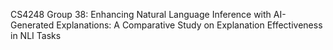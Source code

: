CS4248 Group 38: Enhancing Natural Language Inference with AI-Generated Explanations:
A Comparative Study on Explanation Effectiveness in NLI Tasks
